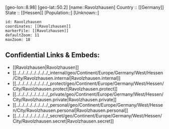 ﻿---
location: [50.2,8.98] 
mapzoom: [7,12] 
mapmarker: city 
type: City
tags:
- geo/City


SpocWebEntityId: 33659
isDeleted: false
confidential: public

---
[geo-lon::8.98] 
[geo-lat::50.2] 
[name::Ravolzhausen] 
Country :: [[Germany]]  
State :: [[Hessen]] 
[Population::] 
[Unknown::] 


```leaflet
id: Ravolzhausen
coordinates: [[Ravolzhausen]] 
markerFile: [[Ravolzhausen]] 
defaultZoom: 11 
maxZoom: 18
```


## Confidential Links & Embeds: 
- [[Ravolzhausen|Ravolzhausen]]  
- [[../../../../../../../../_internal/geo/Continent/Europe/Germany/West/Hessen/City/Ravolzhausen.internal|Ravolzhausen.internal]] 
- [[../../../../../../../../_protect/geo/Continent/Europe/Germany/West/Hessen/City/Ravolzhausen.protect|Ravolzhausen.protect]] 
- [[../../../../../../../../_private/geo/Continent/Europe/Germany/West/Hessen/City/Ravolzhausen.private|Ravolzhausen.private]] 
- [[../../../../../../../../_personal/geo/Continent/Europe/Germany/West/Hessen/City/Ravolzhausen.personal|Ravolzhausen.personal]] 
- [[../../../../../../../../_secret/geo/Continent/Europe/Germany/West/Hessen/City/Ravolzhausen.secret|Ravolzhausen.secret]] 

